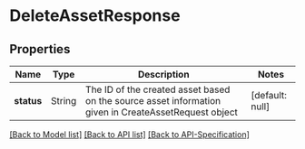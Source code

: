 # DeleteAssetResponse

## Properties
Name | Type | Description | Notes
------------ | ------------- | ------------- | -------------
**status** | String | The ID of the created asset based on the source asset information given in CreateAssetRequest object | [default: null]

[[Back to Model list]](../README.md#documentation-for-models) [[Back to API list]](../README.md#documentation-for-api-endpoints) [[Back to API-Specification]](../README.md)

